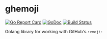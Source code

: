# ghemoji

[![Go Report Card](https://goreportcard.com/badge/github.com/donatj/ghemoji)](https://goreportcard.com/report/github.com/donatj/ghemoji)
[![GoDoc](https://godoc.org/github.com/donatj/ghemoji?status.svg)](https://godoc.org/github.com/donatj/ghemoji)
[![Build Status](https://travis-ci.org/donatj/ghemoji.svg?branch=master)](https://travis-ci.org/donatj/ghemoji)

Golang library for working with GitHub's `:emoji:`
